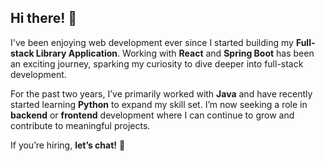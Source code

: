 ## Hi there! 👋

<!--
**danielleroslund/danielleroslund** is a ✨ _special_ ✨ repository because its `README.md` (this file) appears on your GitHub profile. -->

I've been enjoying web development ever since I started building my **Full-stack Library Application**. Working with **React** and **Spring Boot** has been an exciting journey, sparking my curiosity to dive deeper into full-stack development.

For the past two years, I’ve primarily worked with **Java** and have recently started learning **Python** to expand my skill set. I’m now seeking a role in **backend** or **frontend** development where I can continue to grow and contribute to meaningful projects.

If you’re hiring, **let’s chat!** 🚀

